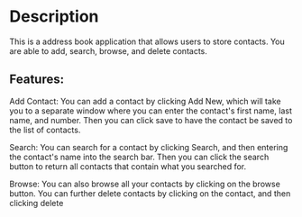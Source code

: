 # Description

This is a address book application that allows users to store contacts. You are able to add, search, browse, and delete contacts.

## Features:
Add Contact: You can add a contact by clicking Add New, which will take you to a separate window where you can enter the contact's first name, last name, and number. Then you can click save to have the contact be saved to the list of contacts.

Search: You can search for a contact by clicking Search, and then entering the contact's name into the search bar. Then you can click the search button to return all contacts that contain what you searched for.

Browse: You can also browse all your contacts by clicking on the browse button. You can further delete contacts by clicking on the contact, and then clicking delete

